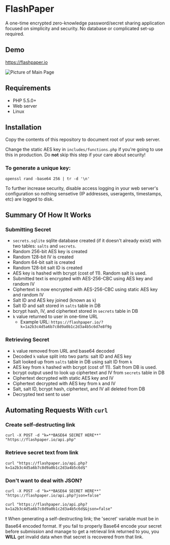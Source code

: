 # FlashPaper
A one-time encrypted zero-knowledge password/secret sharing application focused on simplicity and security. No database or complicated set-up required.

## Demo

https://flashpaper.io

![Picture of Main Page](https://i.imgur.com/3gDOy5l.png)

## Requirements
* PHP 5.5.0+
* Web server
* Linux

## Installation
Copy the contents of this repository to document root of your web server. 

Change the static AES key in `includes/functions.php` if you're going to use this in production. Do **not** skip this step if your care about security!

### To generate a unique key:
```
openssl rand -base64 256 | tr -d '\n'
```

To further increase security, disable access logging in your web server's configuration so nothing sensetive (IP addresses, useragents, timestamps, etc) are logged to disk.

## Summary Of How It Works
### Submitting Secret
* `secrets.sqlite` sqlite database created (if it doesn't already exist) with two tables: `salts` and `secrets`.
* Random 256-bit AES key is created
* Random 128-bit IV is created
* Random 64-bit salt is created
* Random 128-bit salt ID is created
* AES key is hashed with bcrypt (cost of 11). Random salt is used.
* Submitted text is encrypted with AES-256-CBC using AES key and random IV
* Ciphertext is now encrypted with AES-256-CBC using static AES key and random IV
* Salt ID and AES key joined (known as `k`)
* Salt ID and salt stored in `salts` table in DB
* bcrypt hash, IV, and ciphertext stored in `secrets` table in DB
* `k` value returned to user in one-time URL
  * Example URL: `https://flashpaper.io/?k=1a2b3c4d5a6b7c8d9a0b1c2d3a4b5c6d7e8f9g`

 
### Retrieving Secret
* `k` value removed from URL and base64 decoded
* Decoded `k` value split into two parts: salt ID and AES key
* Salt looked up from `salts` table in DB using salt ID from `k`
* AES key from `k` hashed with bcrypt (cost of 11). Salt from DB is used.
* bcrypt output used to look up ciphertext and IV from `secrets` table in DB
* Ciphertext decrypted with static AES key and IV
* Ciphertext decrypted with AES key from `k` and IV
* Salt, salt ID, bcrypt hash, ciphertext, and IV all deleted from DB
* Decrypted text sent to user

## Automating Requests With `curl`

### Create self-destructing link
`curl -X POST -d "k=**BASE64 SECRET HERE**" "https://flashpaper.io/api.php"`

### Retrieve secret text from link
`curl "https://flashpaper.io/api.php?k=1a2b3c4d5a6b7c8d9a0b1c2d3a4b5c6d$"`

### Don't want to deal with JSON?
`curl -X POST -d "k=**BASE64 SECRET HERE**" "https://flashpaper.io/api.php?json=false"`

`curl "https://flashpaper.io/api.php?k=1a2b3c4d5a6b7c8d9a0b1c2d3a4b5c6d$&json=false"`

:exclamation: When generating a self-destructing link; the 'secret' variable must be in Base64 encoded format. If you fail to properly Base64 encode your secret before submission and manage to get a retrieval link returned to you, you **WILL** get invalid data when that secret is recovered from that link.
